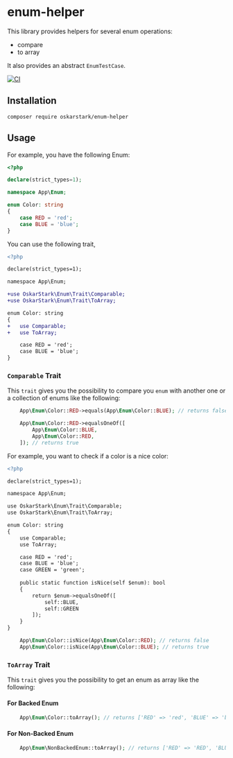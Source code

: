 # enum-helper

This library provides helpers for several enum operations:
 * compare
 * to array

It also provides an abstract `EnumTestCase`.

[![CI][ci_badge]][ci_link]

## Installation

```
composer require oskarstark/enum-helper
```

## Usage

For example, you have the following Enum:

```php
<?php

declare(strict_types=1);

namespace App\Enum;

enum Color: string
{
    case RED = 'red';
    case BLUE = 'blue';
}
```

You can use the following trait,

```diff
<?php

declare(strict_types=1);

namespace App\Enum;

+use OskarStark\Enum\Trait\Comparable;
+use OskarStark\Enum\Trait\ToArray;

enum Color: string
{
+   use Comparable;
+   use ToArray;

    case RED = 'red';
    case BLUE = 'blue';
}
```

### `Comparable` Trait

This `trait` gives you the possibility to compare you `enum` with another one or a collection of enums like the
following:

```php
    App\Enum\Color::RED->equals(App\Enum\Color::BLUE); // returns false
```

```php
    App\Enum\Color::RED->equalsOneOf([
        App\Enum\Color::BLUE,
        App\Enum\Color::RED,
    ]); // returns true
```

For example, you want to check if a color is a nice color:

```diff
<?php

declare(strict_types=1);

namespace App\Enum;

use OskarStark\Enum\Trait\Comparable;
use OskarStark\Enum\Trait\ToArray;

enum Color: string
{
    use Comparable;
    use ToArray;

    case RED = 'red';
    case BLUE = 'blue';
    case GREEN = 'green';
    
    public static function isNice(self $enum): bool
    {
        return $enum->equalsOneOf([
            self::BLUE,
            self::GREEN
        ]);
    }
}
```

```php
    App\Enum\Color::isNice(App\Enum\Color::RED); // returns false
    App\Enum\Color::isNice(App\Enum\Color::BLUE); // returns true
```

### `ToArray` Trait

This `trait` gives you the possibility to get an enum as array like the following:

#### For Backed Enum

```php
    App\Enum\Color::toArray(); // returns ['RED' => 'red', 'BLUE' => 'blue']
```

#### For Non-Backed Enum
```php
    App\Enum\NonBackedEnum::toArray(); // returns ['RED' => 'RED', 'BLUE' => 'BLUE']
```

[ci_badge]: https://github.com/OskarStark/enum-helper/workflows/CI/badge.svg?branch=main
[ci_link]: https://github.com/OskarStark/enum-helper/actions?query=workflow:ci+branch:main
